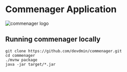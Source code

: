 # Commenager Application

![commenager logo](https://i.imgur.com/jf7Zvp7.png)

## Running commenager locally

```
git clone https://github.com/devdmin/commenager.git
cd commenager
./mvnw package
java -jar target/*.jar
```
